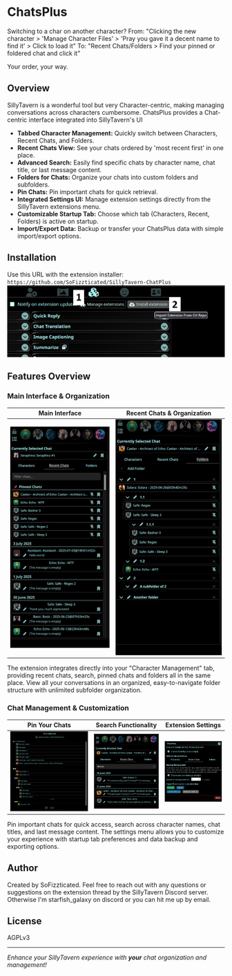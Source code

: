 # ChatsPlus

Switching to a char on another character?
From: "Clicking the new character > 'Manage Character Files' > 'Pray you gave it a decent name to find it' > Click to load it"
To: "Recent Chats/Folders > Find your pinned or foldered chat and click it"

Your order, your way.

## Overview

SillyTavern is a wonderful tool but very Character-centric, making managing conversations across characters cumbersome. ChatsPlus provides a Chat-centric interface integrated into SillyTavern's UI

- **Tabbed Character Management:** Quickly switch between Characters, Recent Chats, and Folders.
- **Recent Chats View:** See your chats ordered by 'most recent first' in one place.
- **Advanced Search:** Easily find specific chats by character name, chat title, or last message content.
- **Folders for Chats:** Organize your chats into custom folders and subfolders.
- **Pin Chats:** Pin important chats for quick retrieval.
- **Integrated Settings UI:** Manage extension settings directly from the SillyTavern extensions menu.
- **Customizable Startup Tab:** Choose which tab (Characters, Recent, Folders) is active on startup.
- **Import/Export Data:** Backup or transfer your ChatsPlus data with simple import/export options.

## Installation

Use this URL with the extension installer: `https://github.com/SoFizzticated/SillyTavern-ChatPlus`
![Installation Instructions](./.readme/Installation.png)

## Features Overview

### Main Interface & Organization

| Main Interface                                 | Recent Chats & Organization                  |
| ---------------------------------------------- | -------------------------------------------- |
| ![ChatsPlus Interface](./.readme/Preview2.png) | ![Recent Chats View](./.readme/Preview3.png) |

The extension integrates directly into your "Character Management" tab, providing recent chats, search, pinned chats and folders all in the same place. View all your conversations in an organized, easy-to-navigate folder structure with unlimited subfolder organization.

### Chat Management & Customization

| Pin Your Chats                                    | Search Functionality                          | Extension Settings                            |
| ------------------------------------------------- | --------------------------------------------- | --------------------------------------------- |
| ![Pin Your Favorite Chats](./.readme/Pinning.png) | ![Search Functionality](./.readme/Search.png) | ![Extension Settings](./.readme/Settings.png) |

Pin important chats for quick access, search across character names, chat titles, and last message content. The settings menu allows you to customize your experience with startup tab preferences and data backup and exporting options.

## Author

Created by SoFizzticated.
Feel free to reach out with any questions or suggestions on the extension thread by the SillyTavern Discord server. Otherwise I'm starfish_galaxy on discord or you can hit me up by email.

## License

AGPLv3

---

_Enhance your SillyTavern experience with **your** chat organization and management!_
